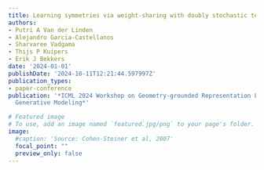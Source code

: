 ```yaml
---
title: Learning symmetries via weight-sharing with doubly stochastic tensors
authors:
- Putri A Van der Linden
- Alejandro Garcı́a-Castellanos
- Sharvaree Vadgama
- Thijs P Kuipers
- Erik J Bekkers
date: '2024-01-01'
publishDate: '2024-10-11T12:21:44.597997Z'
publication_types:
- paper-conference
publication: '*ICML 2024 Workshop on Geometry-grounded Representation Learning and
  Generative Modeling*'

# Featured image
# To use, add an image named `featured.jpg/png` to your page's folder. 
image:
  #caption: 'Source: Cohen-Steiner et al, 2007'
  focal_point: ""
  preview_only: false
---
```

